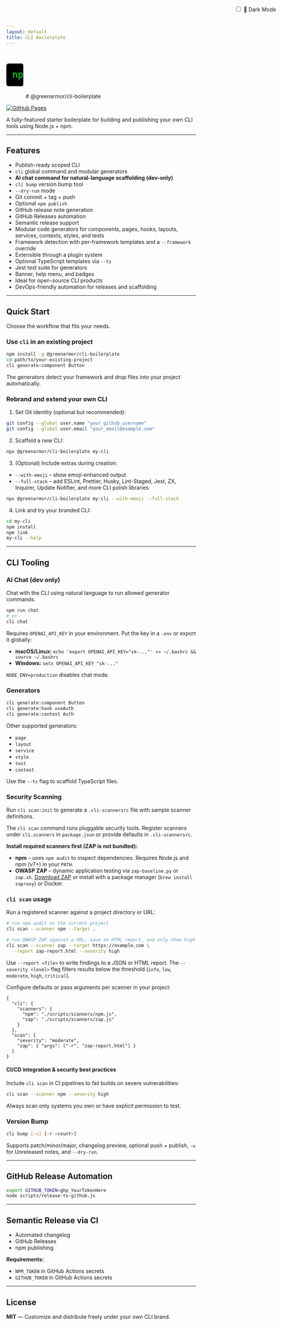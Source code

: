 ```yaml
---
layout: default
title: CLI Boilerplate
---
```


<style>
@keyframes typing {
  from { width: 0 }
  to { width: 100% }
}
@keyframes blink {
  50% { border-color: transparent }
}
.hero {
  font-family: monospace;
  font-size: 1.5rem;
  white-space: nowrap;
  overflow: hidden;
  border-right: 3px solid white;
  width: 0;
  animation:
    typing 3s steps(40, end) forwards,
    blink 1s step-end infinite;
  margin: 2rem 0;
  color: lime;
  background: black;
  padding: 1rem;
  border-radius: 6px;
  display: inline-block;
}

/* Dark mode toggle */
html.dark {
  filter: invert(1) hue-rotate(180deg);
}
.toggle-container {
  position: fixed;
  top: 1rem;
  right: 1rem;
}
</style>

<div class="toggle-container">
  <label>
    <input type="checkbox" id="darkToggle" />
    🌙 Dark Mode
  </label>
</div>

<script>
  const toggle = document.getElementById('darkToggle');
  toggle.addEventListener('change', () => {
    document.documentElement.classList.toggle('dark');
    localStorage.setItem('darkMode', toggle.checked);
  });
  if (localStorage.getItem('darkMode') === 'true') {
    toggle.checked = true;
    document.documentElement.classList.add('dark');
  }
</script>

<div class="hero">npx @greenarmor/cli-boilerplate</div>
# @greenarmor/cli-boilerplate

[![GitHub Pages](https://img.shields.io/badge/docs-online-success?logo=github&style=flat-square)](https://greenarmor.github.io/cli-boilerplate)

A fully-featured starter boilerplate for building and publishing your own CLI tools using Node.js + npm.

---

## Features

- Publish-ready scoped CLI
- `cli` global command and modular generators
- **AI chat command for natural-language scaffolding (dev-only)**
- `cli bump` version bump tool
- `--dry-run` mode
- Git commit + tag + push
- Optional `npm publish`
- GitHub release note generation
- GitHub Releases automation
- Semantic release support
- Modular code generators for components, pages, hooks, layouts, services, contexts, styles, and tests
- Framework detection with per-framework templates and a `--framework` override
- Extensible through a plugin system
- Optional TypeScript templates via `--ts`
- Jest test suite for generators
- Banner, help menu, and badges
- Ideal for open-source CLI products
- DevOps-friendly automation for releases and scaffolding

---

## Quick Start

Choose the workflow that fits your needs.

### Use `cli` in an existing project

```bash
npm install -g @greenarmor/cli-boilerplate
cd path/to/your-existing-project
cli generate:component Button
```

The generators detect your framework and drop files into your project automatically.

### Rebrand and extend your own CLI

1. Set Git identity (optional but recommended):

```bash
git config --global user.name "your_github_username"
git config --global user.email "your_email@example.com"
```

2. Scaffold a new CLI:

```bash
npx @greenarmor/cli-boilerplate my-cli
```

3. (Optional) Include extras during creation:

- `--with-emoji` – show emoji-enhanced output
- `--full-stack` – add ESLint, Prettier, Husky, Lint-Staged, Jest, ZX, Inquirer, Update Notifier, and more CLI polish libraries

```bash
npx @greenarmor/cli-boilerplate my-cli --with-emoji --full-stack
```

4. Link and try your branded CLI:

```bash
cd my-cli
npm install
npm link
my-cli --help
```

---

## CLI Tooling

### AI Chat (dev only)

Chat with the CLI using natural language to run allowed generator commands.

```bash
npm run chat
# or
cli chat
```

Requires `OPENAI_API_KEY` in your environment. Put the key in a `.env` or export it globally:

- **macOS/Linux:** `echo 'export OPENAI_API_KEY="sk-..."' >> ~/.bashrc && source ~/.bashrc`
- **Windows:** `setx OPENAI_API_KEY "sk-..."`

`NODE_ENV=production` disables chat mode.

### Generators

```bash
cli generate:component Button
cli generate:hook useAuth
cli generate:context Auth
```

Other supported generators:

- `page`
- `layout`
- `service`
- `style`
- `test`
- `context`

Use the `--ts` flag to scaffold TypeScript files.

### Security Scanning

Run `cli scan:init` to generate a `.cli-scannersrc` file with sample scanner
definitions.

The `cli scan` command runs pluggable security tools. Register scanners under
`cli.scanners` in `package.json` or provide defaults in `.cli-scannersrc`.

**Install required scanners first (ZAP is not bundled):**

- **npm** – uses `npm audit` to inspect dependencies. Requires Node.js and npm
  (v7+) in your `PATH`.
- **OWASP ZAP** – dynamic application testing via `zap-baseline.py` or
  `zap.sh`. [Download ZAP](https://www.zaproxy.org/download/) or install with a
  package manager (`brew install zaproxy`) or Docker.

### `cli scan` usage

Run a registered scanner against a project directory or URL:

```bash
# run npm audit on the current project
cli scan --scanner npm --target .

# run OWASP ZAP against a URL, save an HTML report, and only show high issues
cli scan --scanner zap --target https://example.com \
  --report zap-report.html --severity high
```

Use `--report <file>` to write findings to a JSON or HTML report. The
`--severity <level>` flag filters results below the threshold (`info`, `low`,
`moderate`, `high`, `critical`).

Configure defaults or pass arguments per scanner in your project:

```jsonc
{
  "cli": {
    "scanners": {
      "npm": "./scripts/scanners/npm.js",
      "zap": "./scripts/scanners/zap.js"
    }
  },
  "scan": {
    "severity": "moderate",
    "zap": { "args": ["-r", "zap-report.html"] }
  }
}
```

#### CI/CD integration & security best practices

Include `cli scan` in CI pipelines to fail builds on severe vulnerabilities:

```bash
cli scan --scanner npm --severity high
```

Always scan only systems you own or have explicit permission to test.

### Version Bump

```bash
cli bump [-u] [-r <count>]
```

Supports patch/minor/major, changelog preview, optional push + publish, `-u` for Unreleased notes, and `--dry-run`.

---

## GitHub Release Automation

```bash
export GITHUB_TOKEN=ghp_YourTokenHere
node scripts/release-to-github.js
```

---

## Semantic Release via CI

- Automated changelog
- GitHub Releases
- npm publishing

**Requirements:**

- `NPM_TOKEN` in GitHub Actions secrets
- `GITHUB_TOKEN` in GitHub Actions secrets

---

## License

**MIT** — Customize and distribute freely under your own CLI brand.
